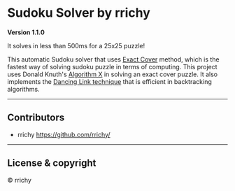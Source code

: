 # Sudoku Solver by rrichy
**Version 1.1.0**

It solves in less than 500ms for a 25x25 puzzle!

This automatic Sudoku solver that uses [Exact Cover](https://en.wikipedia.org/wiki/Exact_cover) method, which is the fastest way of solving sudoku puzzle in terms of computing.
This project uses Donald Knuth's [Algorithm X](https://en.wikipedia.org/wiki/Knuth%27s_Algorithm_X) in solving an exact cover puzzle. It also implements the [Dancing Link technique](https://en.wikipedia.org/wiki/Dancing_Links) that is efficient in backtracking algorithms.

---

## Contributors

- rrichy <https://github.com/rrichy/>

---

## License & copyright

© rrichy